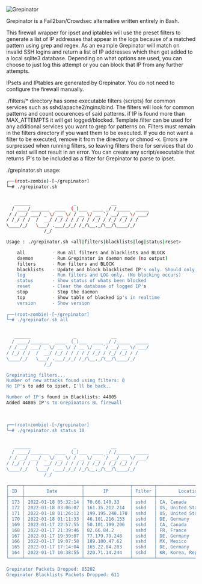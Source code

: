 ![Grepinator](http://dtors.net/grep.png)

Grepinator is a Fail2ban/Crowdsec alternative written entirely in Bash.

This firewall wrapper for ipset and iptables will use the preset filters to generate a list of IP addresses that appear in the logs because of a matched pattern using grep and regex. As an example Grepinator will match on invalid SSH logins and return a list of IP addresses which then get added to a local sqlite3 database. Depending on what options are used, you can choose to just log this attempt or you can block that IP from any further attempts.

IPsets and IPtables are generated by Grepinator. You do not need to configure the firewall manually.

./filters/* directory has some executable filters (scripts) for common services such as sshd/apache2/nginx/bind. The filters will look for common patterns and count occurences of said patterns. if IP is found more than MAX_ATTEMPTS it will get logged/blocked. Template.filter can be used for any additional services you want to grep for patterns on. Filters must remain in the filters directory if you want them to be executed. If you do not want a filter to be executed, remove it from the directory or chmod -x. Errors are surpressed when running filters, so leaving filters there for services that do not exist will not result in an error. You can create any script/executable that returns IP's to be included as a filter for Grepinator to parse to ipset.

./grepinator.sh usage:
```sh
┌──(root💀zombie)-[~/grepinator]
└─# ./grepinator.sh       


   ______                _             __
  / ____/_______  ____  (_)___  ____ _/ /_____  _____
 / / __/ ___/ _ \/ __ \/ / __ \/ __ `/ __/ __ \/ ___/
/ /_/ / /  /  __/ /_/ / / / / / /_/ / /_/ /_/ / /
\____/_/   \___/ .___/_/_/ /_/\__,_/\__/\____/_/
              /_/

Usage : ./grepinator.sh <all|filters|blacklists|log|status|reset>

	all          - Run all filters and blacklists and BLOCK
	daemon       - Run Grepinator in daemon mode (no output)
	filters      - Run filters and BLOCK
	blacklists   - Update and block blacklisted IP's only. Should only be ran once a day.
	log          - Run filters and LOG only. (No blocking occurs)
	status       - Show status of whats been blocked
	reset        - Clear the database of logged IP's
	stop         - Stop the daemon
	top          - Show table of blocked ip's in realtime
	version      - Show version
	
┌──(root💀zombie)-[~/grepinator]
└─# ./grepinator.sh all


   ______                _             __
  / ____/_______  ____  (_)___  ____ _/ /_____  _____
 / / __/ ___/ _ \/ __ \/ / __ \/ __ `/ __/ __ \/ ___/
/ /_/ / /  /  __/ /_/ / / / / / /_/ / /_/ /_/ / /
\____/_/   \___/ .___/_/_/ /_/\__,_/\__/\____/_/
              /_/

Grepinating filters...
Number of new attacks found using filters: 0
No IP's to add to ipset. I'll be back..

Number of IP's found in Blacklists: 44805
Added 44805 IP's to Grepinators BL firewall
                                            

	
┌──(root💀zombie)-[~/grepinator]
└─# ./grepinator.sh status 10 


   ______                _             __
  / ____/_______  ____  (_)___  ____ _/ /_____  _____
 / / __/ ___/ _ \/ __ \/ / __ \/ __ `/ __/ __ \/ ___/
/ /_/ / /  /  __/ /_/ / / / / / /_/ / /_/ /_/ / /
\____/_/   \___/ .___/_/_/ /_/\__,_/\__/\____/_/
              /_/

┌─────┬─────────────────────┬─────────────────┬────────┬────────────────────────┬─────────┐
│ ID  │        Date         │       IP        │ Filter │        Location        │ Status  │
├─────┼─────────────────────┼─────────────────┼────────┼────────────────────────┼─────────┤
│ 173 │ 2022-01-18 05:32:14 │ 70.66.140.33    │ sshd   │ CA, Canada             │ Blocked │
│ 172 │ 2022-01-18 03:06:07 │ 161.35.212.214  │ sshd   │ US, United States      │ Blocked │
│ 171 │ 2022-01-18 01:26:12 │ 199.195.248.170 │ sshd   │ US, United States      │ Blocked │
│ 170 │ 2022-01-18 01:11:33 │ 46.101.216.153  │ sshd   │ DE, Germany            │ Blocked │
│ 169 │ 2022-01-17 22:57:55 │ 50.101.199.206  │ sshd   │ CA, Canada             │ Blocked │
│ 168 │ 2022-01-17 21:39:46 │ 82.66.84.2      │ sshd   │ FR, France             │ Blocked │
│ 167 │ 2022-01-17 19:39:07 │ 77.179.79.248   │ sshd   │ DE, Germany            │ Blocked │
│ 166 │ 2022-01-17 19:07:58 │ 189.180.47.62   │ sshd   │ MX, Mexico             │ Blocked │
│ 165 │ 2022-01-17 17:14:04 │ 165.22.84.203   │ sshd   │ DE, Germany            │ Blocked │
│ 164 │ 2022-01-17 10:38:55 │ 220.71.14.244   │ sshd   │ KR, Korea, Republic of │ Blocked │
└─────┴─────────────────────┴─────────────────┴────────┴────────────────────────┴─────────┘

Grepinator Packets Dropped: 85202
Grepinator Blacklists Packets Dropped: 611



                                                           
